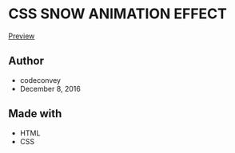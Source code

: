 # CSS SNOW ANIMATION EFFECT

[Preview](https://uvindubro.me/css-snow-effects/7)

## Author
- codeconvey
- December 8, 2016

## Made with
- HTML
- CSS